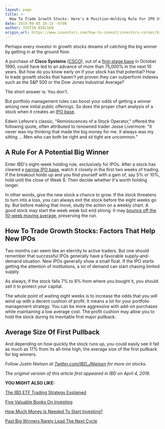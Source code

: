 ```yaml
---
layout: page
title: >-
  How To Trade Growth Stocks: Here's A Position-Holding Rule For IPO Stocks
date: 2019-09-05 16:15 -0700
author: JUSTIN NIELSEN
origin_url: https://www.investors.com/how-to-invest/investors-corner/big-winner-stock-ground-floor-ipo/
---
```


Perhaps every investor in growth stocks dreams of catching the big winner by getting in at the ground floor.

A purchase of **Cisco Systems** ([CSCO](https://research.investors.com/quote.aspx?symbol=CSCO)), out of a [first-stage base](https://www.investors.com/how-to-invest/investors-corner/do-you-know-how-to-count-bases-in-leading-stocks-do-it-to-assess-risk/) in October 1990, could have led to an advance of more than 75,000% in the next 10 years. But how do you know early on if your stock has that potential? How to trade growth stocks that haven't yet proven they can outperform indexes such as the S&P 500 or the Dow Jones Industrial Average?

The short answer is: You don't.

But portfolio management rules can boost your odds of getting a winner among new initial public offerings. So does the proper chart analysis of a stock when it creates an [IPO base](https://www.investors.com/how-to-invest/investors-corner/ipo-bases-rich-gains/).

Edwin Lefevre's classic, "Reminiscences of a Stock Operator," offered the following quote, often attributed to renowned trader Jesse Livermore: "It never was my thinking that made the big money for me. It always was my sitting ... Men who can both be right and sit tight are uncommon."

## A Rule For A Potential Big Winner

Enter IBD's eight-week holding rule, exclusively for IPOs. After a stock has cleared a [narrow IPO base](https://www.investors.com/how-to-invest/investors-corner/ipo-bases-rich-gains/), watch it closely in the first two weeks of trading. If the breakout holds up and you find yourself with a gain of, say 5% or 10%, hold until the close of Week 8. Then decide whether it's worth holding longer.

In other words, give the new stock a chance to grow. If the stock threatens to turn into a loss, you can always exit the stock before the eight weeks go by. But before making that move, study the action on a weekly chart. A good stock may start the week weak but end strong. It may [bounce off the 10-week moving average](https://www.investors.com/how-to-invest/investors-corner/searching-for-a-new-buy-point-watch-tests-of-the-10-week-moving-average/), preserving the run.

## How To Trade Growth Stocks: Factors That Help New IPOs

Two months can seem like an eternity to active traders. But one should remember that successful IPOs generally have a favorable supply-and-demand situation. New IPOs generally show a small float. If the IPO starts getting the attention of institutions, a lot of demand can start chasing limited supply.

As always, if the stock falls 7% to 8% from where you bought it, you should sell it to protect your capital.

The whole point of waiting eight weeks is to increase the odds that you will wind up with a decent cushion of profit. It means a lot for your portfolio management strategy. You can be more aggressive with add-on purchases while maintaining a low average cost. The profit cushion may allow you to hold the stock during its inevitable first major pullback.

## Average Size Of First Pullback

And depending on how quickly the stock runs up, you could easily see it fall as much as 17% from its all-time high, the average size of the first pullback for big winners.

_Follow Justin Nielsen at [Twitter.com/IBD_JNielsen](https://twitter.com/IBD_JNielsen) for more on stocks._

_The original version of this article first appeared in IBD on April 4, 2016._

**YOU MIGHT ALSO LIKE:**

[The IBD ETF Trading Strategy Explained](https://www.investors.com/market-trend/ibds-etf-market-strategy/ibds-etf-market-strategy/)

[Five Valuable Books On Investing](https://www.investors.com/how-to-invest/investors-corner/investing-books/)

[How Much Money Is Needed To Start Investing?](https://www.investors.com/how-to-invest/investors-corner/how-much-money-do-you-need-to-start-investing/)

[Past Big Winners Rarely Lead The Next Cycle](https://www.investors.com/how-to-invest/investors-corner/bull-market-leaders/)

